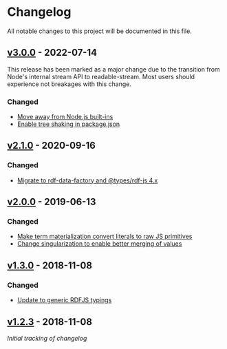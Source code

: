 # Changelog
All notable changes to this project will be documented in this file.

<a name="v3.0.0"></a>
## [v3.0.0](https://github.com/rubensworks/sparqljson-to-tree.js/compare/v2.1.0...v3.0.0) - 2022-07-14

This release has been marked as a major change due to the transition from Node's internal stream API to readable-stream. Most users should experience not breakages with this change.

### Changed
* [Move away from Node.js built-ins](https://github.com/rubensworks/sparqljson-to-tree.js/commit/300a848fecb39b9d11d4e43925eb48ef0a6167b6)
* [Enable tree shaking in package.json](https://github.com/rubensworks/sparqljson-to-tree.js/commit/8c51fc2ae34d32254c833788510fee11afe291d1)

<a name="v2.1.0"></a>
## [v2.1.0](https://github.com/rubensworks/sparqljson-to-tree.js/compare/v1.3.0...v2.1.0) - 2020-09-16

### Changed
* [Migrate to rdf-data-factory and @types/rdf-js 4.x](https://github.com/rubensworks/sparqljson-to-tree.js/commit/98d02bf6973dedaae0837f7e641838cce13a8936)

<a name="v2.0.0"></a>
## [v2.0.0](https://github.com/rubensworks/sparqljson-to-tree.js/compare/v1.3.0...v2.0.0) - 2019-06-13

### Changed
* [Make term materialization convert literals to raw JS primitives](https://github.com/rubensworks/sparqljson-to-tree.js/commit/d96e26f021ab4cc8a119b2eb9504a214a6c30e54)
* [Change singularization to enable better merging of values](https://github.com/rubensworks/sparqljson-to-tree.js/commit/5a2225c44325bd7f5b0074922b76079661337ac0)

<a name="v1.3.0"></a>
## [v1.3.0](https://github.com/rubensworks/sparqljson-to-tree.js/compare/v1.2.3...v1.3.0) - 2018-11-08

### Changed
* [Update to generic RDFJS typings](https://github.com/rubensworks/sparqljson-to-tree.js/commit/042467706f147ae434c961fea77be023bb502238)

<a name="v1.2.3"></a>
## [v1.2.3](https://github.com/rubensworks/sparqljson-to-tree.js/compare/v1.2.3...v1.2.3) - 2018-11-08

_Initial tracking of changelog_
